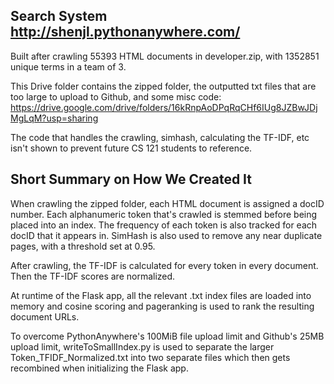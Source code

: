 ## Search System http://shenjl.pythonanywhere.com/
Built after crawling 55393 HTML documents in developer.zip, with 1352851 unique terms in a team of 3.

This Drive folder contains the zipped folder, the outputted txt files that are too large to upload to Github, and some misc code:  
https://drive.google.com/drive/folders/16kRnpAoDPqRqCHf6IUg8JZBwJDjMgLqM?usp=sharing  
  
The code that handles the crawling, simhash, calculating the TF-IDF, etc isn't shown to prevent future CS 121 students to reference. 

## Short Summary on How We Created It
When crawling the zipped folder, each HTML document is assigned a docID number. Each alphanumeric token that's crawled is stemmed before being placed into an index. The frequency of each token is also tracked for each docID that it appears in. SimHash is also used to remove any near duplicate pages, with a threshold set at 0.95.

After crawling, the TF-IDF is calculated for every token in every document. Then the TF-IDF scores are normalized.

At runtime of the Flask app, all the relevant .txt index files are loaded into memory and cosine scoring and pageranking is used to rank the resulting document URLs.  
  
To overcome PythonAnywhere's 100MiB file upload limit and Github's 25MB upload limit, writeToSmallIndex.py is used to separate the larger Token_TFIDF_Normalized.txt into two separate files which then gets recombined when initializing the Flask app.
